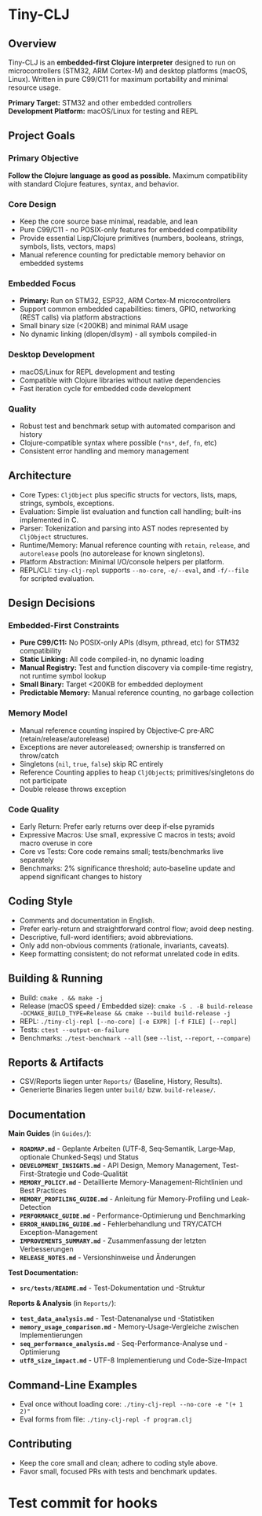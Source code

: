 Tiny-CLJ
========

Overview
--------
Tiny-CLJ is an **embedded-first Clojure interpreter** designed to run on microcontrollers (STM32, ARM Cortex-M) and desktop platforms (macOS, Linux). Written in pure C99/C11 for maximum portability and minimal resource usage.

**Primary Target:** STM32 and other embedded controllers  
**Development Platform:** macOS/Linux for testing and REPL

Project Goals
-------------
### Primary Objective
**Follow the Clojure language as good as possible.** Maximum compatibility with standard Clojure features, syntax, and behavior.

### Core Design
- Keep the core source base minimal, readable, and lean
- Pure C99/C11 - no POSIX-only features for embedded compatibility
- Provide essential Lisp/Clojure primitives (numbers, booleans, strings, symbols, lists, vectors, maps)
- Manual reference counting for predictable memory behavior on embedded systems

### Embedded Focus
- **Primary:** Run on STM32, ESP32, ARM Cortex-M microcontrollers
- Support common embedded capabilities: timers, GPIO, networking (REST calls) via platform abstractions
- Small binary size (<200KB) and minimal RAM usage
- No dynamic linking (dlopen/dlsym) - all symbols compiled-in

### Desktop Development
- macOS/Linux for REPL development and testing
- Compatible with Clojure libraries without native dependencies
- Fast iteration cycle for embedded code development

### Quality
- Robust test and benchmark setup with automated comparison and history
- Clojure-compatible syntax where possible (`*ns*`, `def`, `fn`, etc)
- Consistent error handling and memory management

Architecture
------------
- Core Types: `CljObject` plus specific structs for vectors, lists, maps, strings, symbols, exceptions.
- Evaluation: Simple list evaluation and function call handling; built-ins implemented in C.
- Parser: Tokenization and parsing into AST nodes represented by `CljObject` structures.
- Runtime/Memory: Manual reference counting with `retain`, `release`, and `autorelease` pools (no autorelease for known singletons).
- Platform Abstraction: Minimal I/O/console helpers per platform.
- REPL/CLI: `tiny-clj-repl` supports `--no-core`, `-e/--eval`, and `-f/--file` for scripted evaluation.

Design Decisions
----------------
### Embedded-First Constraints
- **Pure C99/C11:** No POSIX-only APIs (dlsym, pthread, etc) for STM32 compatibility
- **Static Linking:** All code compiled-in, no dynamic loading
- **Manual Registry:** Test and function discovery via compile-time registry, not runtime symbol lookup
- **Small Binary:** Target <200KB for embedded deployment
- **Predictable Memory:** Manual reference counting, no garbage collection

### Memory Model
- Manual reference counting inspired by Objective‑C pre‑ARC (retain/release/autorelease)
- Exceptions are never autoreleased; ownership is transferred on throw/catch
- Singletons (`nil`, `true`, `false`) skip RC entirely
- Reference Counting applies to heap `CljObject`s; primitives/singletons do not participate
- Double release throws exception

### Code Quality
- Early Return: Prefer early returns over deep if‑else pyramids
- Expressive Macros: Use small, expressive C macros in tests; avoid macro overuse in core
- Core vs Tests: Core code remains small; tests/benchmarks live separately
- Benchmarks: 2% significance threshold; auto‑baseline update and append significant changes to history

Coding Style
------------
- Comments and documentation in English.
- Prefer early-return and straightforward control flow; avoid deep nesting.
- Descriptive, full-word identifiers; avoid abbreviations.
- Only add non-obvious comments (rationale, invariants, caveats).
- Keep formatting consistent; do not reformat unrelated code in edits.

Building & Running
------------------
- Build: `cmake . && make -j`
- Release (macOS speed / Embedded size): `cmake -S . -B build-release -DCMAKE_BUILD_TYPE=Release && cmake --build build-release -j`
- REPL: `./tiny-clj-repl [--no-core] [-e EXPR] [-f FILE] [--repl]`
- Tests: `ctest --output-on-failure`
- Benchmarks: `./test-benchmark --all` (see `--list`, `--report`, `--compare`)

Reports & Artifacts
-------------------
- CSV/Reports liegen unter `Reports/` (Baseline, History, Results).
- Generierte Binaries liegen unter `build/` bzw. `build-release/`.

Documentation
-------
**Main Guides** (in `Guides/`):
- **`ROADMAP.md`** - Geplante Arbeiten (UTF‑8, Seq‑Semantik, Large‑Map, optionale Chunked‑Seqs) und Status
- **`DEVELOPMENT_INSIGHTS.md`** - API Design, Memory Management, Test-First-Strategie und Code-Qualität
- **`MEMORY_POLICY.md`** - Detaillierte Memory-Management-Richtlinien und Best Practices
- **`MEMORY_PROFILING_GUIDE.md`** - Anleitung für Memory-Profiling und Leak-Detection
- **`PERFORMANCE_GUIDE.md`** - Performance-Optimierung und Benchmarking
- **`ERROR_HANDLING_GUIDE.md`** - Fehlerbehandlung und TRY/CATCH Exception-Management
- **`IMPROVEMENTS_SUMMARY.md`** - Zusammenfassung der letzten Verbesserungen
- **`RELEASE_NOTES.md`** - Versionshinweise und Änderungen

**Test Documentation:**
- **`src/tests/README.md`** - Test-Dokumentation und -Struktur

**Reports & Analysis** (in `Reports/`):
- **`test_data_analysis.md`** - Test-Datenanalyse und -Statistiken
- **`memory_usage_comparison.md`** - Memory-Usage-Vergleiche zwischen Implementierungen
- **`seq_performance_analysis.md`** - Seq-Performance-Analyse und -Optimierung
- **`utf8_size_impact.md`** - UTF-8 Implementierung und Code-Size-Impact

Command-Line Examples
---------------------
- Eval once without loading core: `./tiny-clj-repl --no-core -e "(+ 1 2)"`
- Eval forms from file: `./tiny-clj-repl -f program.clj`

Contributing
------------
- Keep the core small and clean; adhere to coding style above.
- Favor small, focused PRs with tests and benchmark updates.


# Test commit for hooks
